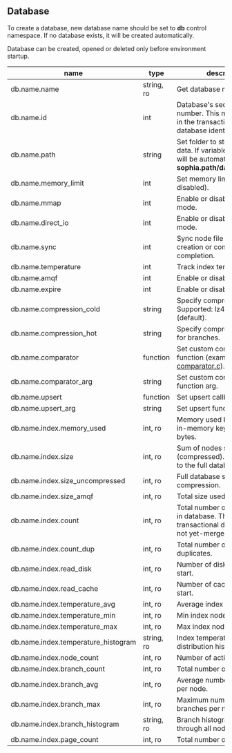 
Database
--------

To create a database, new database name should be set to **db** control namespace.
If no database exists, it will be created automatically.

Database can be created, opened or deleted only before environment startup.

| name | type | description  |
|---|---|---|
| db.name.name | string, ro | Get database name |
| db.name.id | int | Database's sequential id number. This number is used in the transaction log for the database identification. |
| db.name.path | string | Set folder to store database data. If variable is not set, it will be automatically set as **sophia.path/database_name**. |
| db.name.memory\_limit | int | Set memory limit in bytes (0 - disabled). |
| db.name.mmap | int | Enable or disable mmap mode. |
| db.name.direct\_io | int | Enable or disable O\_DIRECT mode. |
| db.name.sync | int | Sync node file on the branch creation or compaction completion. |
| db.name.temperature | int | Track index temperature. |
| db.name.amqf | int | Enable or disable AMQ Filter. |
| db.name.expire | int | Enable or disable key expire. |
| db.name.compression\_cold | string | Specify compression driver. Supported: lz4, zstd, none (default). |
| db.name.compression\_hot | string | Specify compression driver for branches. |
| db.name.comparator | function | Set custom comparator function (example: [comparator.c](https://github.com/pmwkaa/sophia/blob/master/example/comparator.c)). |
| db.name.comparator\_arg | string | Set custom comparator function arg. |
| db.name.upsert | function | Set upsert callback function. |
| db.name.upsert\_arg | string | Set upsert function argument. |
| db.name.index.memory\_used | int, ro | Memory used by database for in-memory key indexes in bytes. |
| db.name.index.size | int, ro | Sum of nodes size in bytes (compressed). This is equal to the full database size. |
| db.name.index.size\_uncompressed | int, ro | Full database size before the compression. |
| db.name.index.size\_amqf | int, ro | Total size used by AMQ Filter. |
| db.name.index.count | int, ro | Total number of keys stored in database. This includes transactional duplicates and not yet-merged duplicates. |
| db.name.index.count\_dup | int, ro | Total number of transactional duplicates. |
| db.name.index.read\_disk | int, ro | Number of disk reads since start. |
| db.name.index.read\_cache | int, ro | Number of cache reads since start. |
| db.name.index.temperature\_avg | int, ro | Average index temperature. |
| db.name.index.temperature\_min | int, ro | Min index node temperature. |
| db.name.index.temperature\_max | int, ro | Max index node temperature. |
| db.name.index.temperature\_histogram | string, ro | Index temperature distribution histogram. |
| db.name.index.node\_count | int, ro | Number of active nodes. |
| db.name.index.branch\_count | int, ro | Total number of branches. |
| db.name.index.branch\_avg | int, ro | Average number of branches per node. |
| db.name.index.branch\_max | int, ro | Maximum number of branches per node. |
| db.name.index.branch\_histogram | string, ro | Branch histogram distribution through all nodes. |
| db.name.index.page\_count | int, ro | Total number of pages. |
